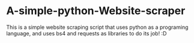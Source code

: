 # A-simple-python-Website-scraper
This is a simple website scraping script that uses python as a programing language, and uses bs4 and requests as libraries to do its job! :D
